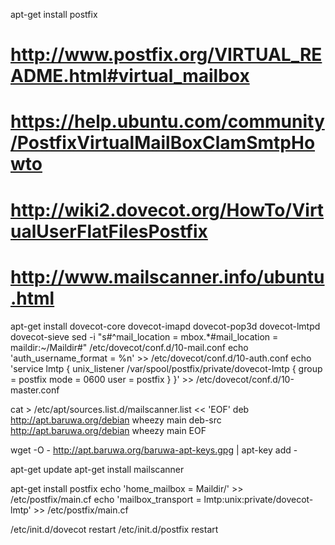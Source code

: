 apt-get install postfix


# http://www.postfix.org/VIRTUAL_README.html#virtual_mailbox
# https://help.ubuntu.com/community/PostfixVirtualMailBoxClamSmtpHowto
# http://wiki2.dovecot.org/HowTo/VirtualUserFlatFilesPostfix
# http://www.mailscanner.info/ubuntu.html



apt-get install dovecot-core dovecot-imapd dovecot-pop3d dovecot-lmtpd dovecot-sieve
sed -i "s#^mail_location = mbox.*#mail_location = maildir:~/Maildir#" /etc/dovecot/conf.d/10-mail.conf
echo 'auth_username_format = %n' >> /etc/dovecot/conf.d/10-auth.conf
echo 'service lmtp {
 unix_listener /var/spool/postfix/private/dovecot-lmtp {
   group = postfix
   mode = 0600
   user = postfix
  }
}' >> /etc/dovecot/conf.d/10-master.conf


cat > /etc/apt/sources.list.d/mailscanner.list << 'EOF'
deb http://apt.baruwa.org/debian wheezy main
deb-src http://apt.baruwa.org/debian wheezy main
EOF

wget -O - http://apt.baruwa.org/baruwa-apt-keys.gpg | apt-key add -

apt-get update
apt-get install mailscanner



apt-get install postfix
echo 'home_mailbox = Maildir/' >> /etc/postfix/main.cf
echo 'mailbox_transport = lmtp:unix:private/dovecot-lmtp' >> /etc/postfix/main.cf



/etc/init.d/dovecot restart
/etc/init.d/postfix restart


